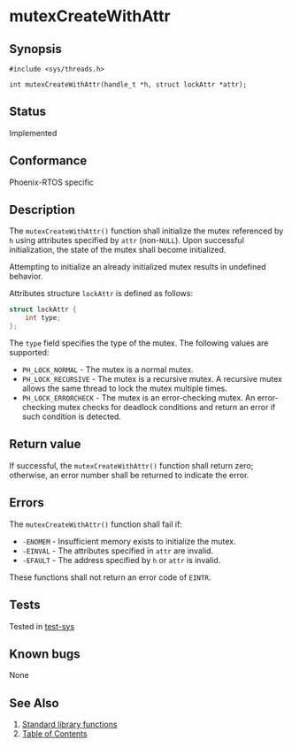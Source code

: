 # mutexCreateWithAttr

## Synopsis

`#include <sys/threads.h>`

`int mutexCreateWithAttr(handle_t *h, struct lockAttr *attr);`

## Status

Implemented

## Conformance

Phoenix-RTOS specific

## Description

The `mutexCreateWithAttr()` function shall initialize the mutex referenced by `h` using attributes specified by `attr`
(non-`NULL`). Upon successful initialization, the state of the mutex shall become initialized.

Attempting to initialize an already initialized mutex results in undefined behavior.

Attributes structure `lockAttr` is defined as follows:

```c
struct lockAttr {
	int type;
};
```

The `type` field specifies the type of the mutex. The following values are supported:

* `PH_LOCK_NORMAL` - The mutex is a normal mutex.
* `PH_LOCK_RECURSIVE` - The mutex is a recursive mutex. A recursive mutex allows the same thread to lock the mutex
multiple times.
* `PH_LOCK_ERRORCHECK` - The mutex is an error-checking mutex. An error-checking mutex checks for deadlock conditions
and return an error if such condition is detected.

## Return value

If successful, the `mutexCreateWithAttr()` function shall return zero; otherwise, an error number shall be returned to
indicate the error.

## Errors

The `mutexCreateWithAttr()` function shall fail if:

* `-ENOMEM` - Insufficient memory exists to initialize the mutex.
* `-EINVAL` - The attributes specified in `attr` are invalid.
* `-EFAULT` - The address specified by `h` or `attr` is invalid.

These functions shall not return an error code of `EINTR`.

## Tests

Tested in [test-sys](https://github.com/phoenix-rtos/phoenix-rtos-tests/tree/master/sys)

## Known bugs

None

## See Also

1. [Standard library functions](../../index.md)
2. [Table of Contents](../../../../index.md)

